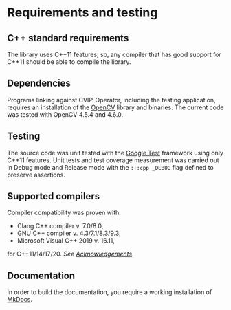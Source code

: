 # Requirements and testing

## C++ standard requirements

The library uses C++11 features, so, any compiler that has good support for
C++11 should be able to compile the library.

## Dependencies

Programs linking against CVIP-Operator, including the testing application,
requires an installation of the [OpenCV][opencv] library and binaries. The
current code was tested with OpenCV 4.5.4 and 4.6.0.

## Testing

The source code was unit tested with the [Google Test][gtest] framework using
only C++11 features. Unit tests and test coverage measurement was carried out in
Debug mode and Release mode with the `:::cpp _DEBUG` flag defined to preserve
assertions.

## Supported compilers

Compiler compatibility was proven with:

- Clang C++ compiler v. 7.0/8.0,
- GNU C++ compiler v. 4.3/7.1/8.3/9.3,
- Microsoft Visual C++ 2019 v. 16.11,

for C++11/14/17/20. *See [Acknowledgements](acknowledgements.md)*.

## Documentation

In order to build the documentation, you require a working installation of
[MkDocs](https://www.mkdocs.org/).

[gtest]: https://github.com/google/googletest "GoogleTest - Google Testing and Mocking Framewor"
[opencv]: https://opencv.org/ "OpenCV.org"

